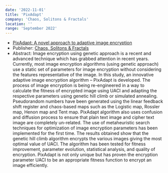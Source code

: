 ```yaml
---
date: '2022-11-01'
title: 'PixAdapt'
company: 'Chaos, Solitons & Fractals'
location: ''
range: 'September 2022'
---
```


- [PixAdapt: A novel approach to adaptive image encryption](https://doi.org/10.1016/j.chaos.2022.112628)
- Publisher: [Chaos, Solitons & Fractals](https://www.sciencedirect.com/journal/chaos-solitons-and-fractals)
- Abstract: Image encryption using genetic approach is a recent and advanced technique which has grabbed attention in recent years. Currently, most image encryption algorithms (using genetic approach) use a static set of parameters for image encryption without considering the features representative of the image. In this study, an innovative adaptive image encryption algorithm – PixAdapt is developed. The process of image encryption is being re-engineered in a way to calculate the fitness of encrypted image using UACI and adapting the respective parameters using genetic hill climb or simulated annealing. Pseudorandom numbers have been generated using the linear feedback shift register and chaos-based maps such as the Logistic map, Rossler map, Henon map and Tent map. PixAdapt algorithm also uses confusion and diffusion process to ensure that plain text image and cipher text image are completely un-related. The use of metaheuristic search techniques for optimization of image encryption parameters has been implemented for the first time. The results obtained show that the genetic hill climb algorithm encrypts the various images giving the most optimal value of UACI. The algorithm has been tested for fitness improvement, parameter evolution, statistical analysis, and quality of encryption. PixAdapt is not only unique but has proven the encryption parameter UACI to be an appropriate fitness function to encrypt an image efficiently.